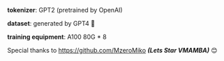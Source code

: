 __tokenizer__: GPT2 (pretrained by OpenAI)

__dataset__: generated by GPT4 🤣

__training equipment__: A100 80G * 8

Special thanks to https://github.com/MzeroMiko        ***(Lets Star VMAMBA)*** 😊
